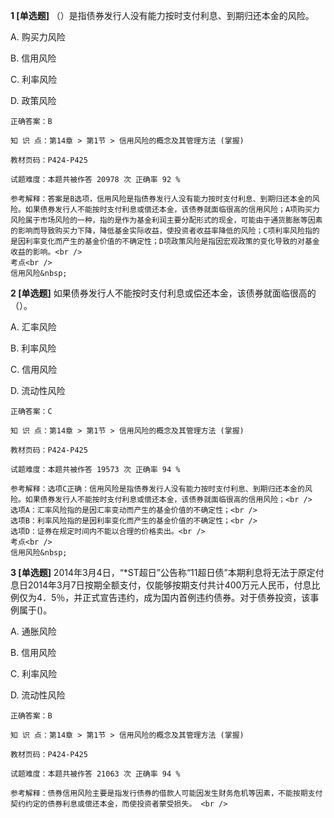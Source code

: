 **1 [单选题]** （）是指债券发行人没有能力按时支付利息、到期归还本金的风险。

A. 购买力风险

B. 信用风险

C. 利率风险

D. 政策风险

```
正确答案：B

知 识 点：第14章 > 第1节 > 信用风险的概念及其管理方法 (掌握)

教材页码：P424-P425

试题难度：本题共被作答 20978 次 正确率 92 %

参考解释：答案是B选项，信用风险是指债券发行人没有能力按时支付利息、到期归还本金的风险。如果债券发行人不能按时支付利息或偿还本金，该债券就面临很高的信用风险；A项购买力风险属于市场风险的一种，指的是作为基金利润主要分配形式的现金，可能由于通货膨胀等因素的影响而导致购买力下降，降低基金实际收益，使投资者收益率降低的风险；C项利率风险指的是因利率变化而产生的基金价值的不确定性；D项政策风险是指因宏观政策的变化导致的对基金收益的影响。<br />
考点<br />
信用风险&nbsp;
```


**2 [单选题]** 如果债券发行人不能按时支付利息或偿还本金，该债券就面临很高的（）。

A. 汇率风险&nbsp;

B. 利率风险

C. 信用风险&nbsp;

D. 流动性风险

```
正确答案：C

知 识 点：第14章 > 第1节 > 信用风险的概念及其管理方法 (掌握)

教材页码：P424-P425

试题难度：本题共被作答 19573 次 正确率 94 %

参考解释：选项C正确：信用风险是指债券发行人没有能力按时支付利息、到期归还本金的风险。如果债券发行人不能按时支付利息或偿还本金，该债券就面临很高的信用风险；<br />
选项A：汇率风险指的是因汇率变动而产生的基金价值的不确定性；<br />
选项B：利率风险指的是因利率变化而产生的基金价值的不确定性；<br />
选项D：证券在规定时间内不能以合理的价格卖出。<br />
考点<br />
信用风险&nbsp;
```


**3 [单选题]** 2014年3月4日，“*ST超日”公告称“11超日债”本期利息将无法于原定付息日2014年3月7日按期全额支付，仅能够按期支付共计400万元人民币，付息比例仅为4．5％，并正式宣告违约，成为国内首例违约债券。对于债券投资，该事例属于()。

A. 通胀风险

B. 信用风险

C. 利率风险

D. 流动性风险 

```
正确答案：B

知 识 点：第14章 > 第1节 > 信用风险的概念及其管理方法 (掌握)

教材页码：P424-P425

试题难度：本题共被作答 21063 次 正确率 94 %

参考解释：债券信用风险主要是指发行债券的借款人可能因发生财务危机等因素，不能按期支付契约约定的债券利息或偿还本金，而使投资者蒙受损失。 <br />
```

